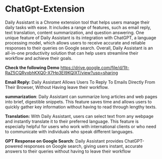 # ChatGpt-Extension

Daily Assistant is a Chrome extension tool that helps users manage their daily tasks with ease. It includes a range of features, such as email reply, text translation, content summarization, and question answering. One unique feature of Daily Assistant is its integration with ChatGPT, a language processing model, which allows users to receive accurate and reliable responses to their queries on Google search. Overall, Daily Assistant is an all-in-one productivity solution that can help users streamline their workflow and achieve their goals.

**Check the following Demo** 
https://drive.google.com/file/d/1lt-RaZ5CQRyxbhKXQ0-X7Hp3EI9KQlXT/view?usp=sharing


**Email Reply:**  Daily Assistant Allows Users To Reply To Emails Directly From Their Browser, Without Having leave their workflow.

**summarization**:  Daily Assistant can summarize long articles and web pages into brief, digestible snippets. This feature saves time and allows users to quickly gather key information without having to read through lengthy texts.

**Translation:** With Daily Assistant, users can select text from any webpage and instantly translate it to their preferred language. This feature is especially helpful for users who work with international clients or who need to communicate with individuals who speak different languages.

**GPT Response on Google Search**: 
Daily Assistant provides ChatGPT-powered responses on Google search, giving users instant, accurate answers to their queries without having to leave their workflow

